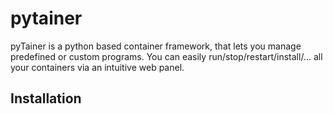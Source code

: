 # pytainer
pyTainer is a python based container framework, that lets you manage predefined or custom programs. You can easily run/stop/restart/install/... all your containers via an intuitive web panel.

## Installation